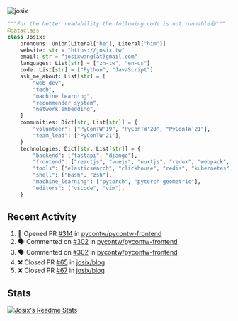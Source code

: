 ![josix](https://komarev.com/ghpvc/?username=josix)
```python
"""For the better readability the following code is not runnable😆"""
@dataclass
class Josix:
    pronouns: Union[Literal["he"], Literal["him"]]
    website: str = "https://josix.tw"
    email: str = "josixwang(at)gmail.com"
    languages: List[str] = ["zh-tw", "en-us"]
    code: List[str] = ["Python", "JavaScript"]
    ask_me_about: List[str] = [
        "web dev",
        "tech",
        "machine learning",
        "recommender system",
        "network embedding",
    ]
    communities: Dict[str, List[str]] = {
        "volunteer": ["PyConTW'19", "PyConTW'20", "PyConTW'21"],
        "team_lead": ["PyConTW'21"],
    }
    technologies: Dict[str, List[str]] = {
        "backend": ["fastapi", "django"],
        "frontend": ["reactjs", "vuejs", "nuxtjs", "redux", "webpack", "tailwindcss"],
        "tools": ["elasticsearch", "clickhouse", "redis", "kubernetes", "docker"],
        "shell": ["bash", "zsh"],
        "machine_learning": ["pytorch", "pytorch-geometric"],
        "editors": ["vscode", "vim"],
    }
```
## Recent Activity
<!--START_SECTION:activity-->
1. 💪 Opened PR [#314](https://github.com/pycontw/pycontw-frontend/pull/314) in [pycontw/pycontw-frontend](https://github.com/pycontw/pycontw-frontend)
2. 🗣 Commented on [#302](https://github.com/pycontw/pycontw-frontend/issues/302) in [pycontw/pycontw-frontend](https://github.com/pycontw/pycontw-frontend)
3. 🗣 Commented on [#302](https://github.com/pycontw/pycontw-frontend/issues/302) in [pycontw/pycontw-frontend](https://github.com/pycontw/pycontw-frontend)
4. ❌ Closed PR [#65](https://github.com/josix/blog/pull/65) in [josix/blog](https://github.com/josix/blog)
5. ❌ Closed PR [#67](https://github.com/josix/blog/pull/67) in [josix/blog](https://github.com/josix/blog)
<!--END_SECTION:activity-->



## Stats
[![Josix's Readme Stats](https://github-readme-stats.vercel.app/api?username=josix&show_icons=true&theme=default&count_private=true&card_width=400)](https://github.com/anuraghazra/github-readme-stats)
